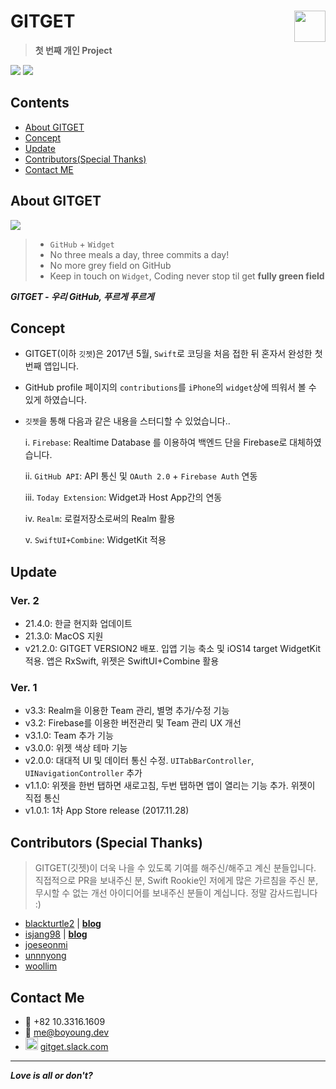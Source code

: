 # GITGET <img src = "https://github.com/fimuxd/GITGET/blob/develop/GITGET/Resource/Assets.xcassets/AppIcon.appiconset/mac_app_icon_1024.png?raw=true" width = 50 align = right>

> **첫 번째 개인 Project**

[<img src = "https://devimages-cdn.apple.com/app-store/marketing/guidelines/images/badge-download-on-the-app-store.svg">](https://itunes.apple.com/us/app/gitget/id1317170245?mt=8) [<img src = "https://devimages-cdn.apple.com/app-store/marketing/guidelines/images/badge-download-on-the-app-store-kr.svg">](https://itunes.apple.com/kr/app/gitget/id1317170245?mt=8)

## Contents
* [About GITGET](https://github.com/fimuxd/GITGET#about-gitget)
* [Concept](https://github.com/fimuxd/GITGET#concept)
* [Update](https://github.com/fimuxd/GITGET#update)
* [Contributors(Special Thanks)](https://github.com/fimuxd/GITGET#contributors-special-thanks)
* [Contact ME](https://github.com/fimuxd/GITGET#contact-me)

## About GITGET

<img src = "https://github.com/fimuxd/GITGET/blob/master/screenshots/devices.png?raw=true">

> - `GitHub` + `Widget`
> - No three meals a day, three commits a day!
> - No more grey field on GitHub
> - Keep in touch on `Widget`, Coding never stop til get **fully green field**

***GITGET - 우리 GitHub, 푸르게 푸르게***

## Concept

- GITGET(이하 `깃젯`)은 2017년 5월, `Swift`로 코딩을 처음 접한 뒤 혼자서 완성한 첫 번째 앱입니다.
- GitHub profile 페이지의 `contributions`를 `iPhone`의 `widget`상에 띄워서 볼 수 있게 하였습니다.
- `깃젯`을 통해 다음과 같은 내용을 스터디할 수 있었습니다..

    i. `Firebase`: Realtime Database 를 이용하여 백엔드 단을 Firebase로 대체하였습니다.
    
    ii. `GitHub API`: API 통신 및 `OAuth 2.0` +  `Firebase Auth` 연동
    
    iii. `Today Extension`: Widget과 Host App간의 연동
    
    iv. `Realm`: 로컬저장소로써의 Realm 활용
    
    v. `SwiftUI+Combine`: WidgetKit 적용 

## Update
### Ver. 2
- 21.4.0: 한글 현지화 업데이트
- 21.3.0: MacOS 지원
- v21.2.0: GITGET VERSION2 배포. 입앱 기능 축소 및 iOS14 target WidgetKit 적용. 앱은 RxSwift, 위젯은 SwiftUI+Combine 활용
### Ver. 1
- v3.3: Realm을 이용한 Team 관리, 별명 추가/수정 기능
- v3.2: Firebase를 이용한 버전관리 및 Team 관리 UX 개선
- v3.1.0: Team 추가 기능
- v3.0.0: 위젯 색상 테마 기능
- v2.0.0: 대대적 UI 및 데이터 통신 수정. `UITabBarController`, `UINavigationController` 추가
- v1.1.0: 위젯을 한번 탭하면 새로고침, 두번 탭하면 앱이 열리는 기능 추가. 위젯이 직접 통신
- v1.0.1: 1차 App Store release (2017.11.28)

## Contributors (Special Thanks) 
> GITGET(깃젯)이 더욱 나을 수 있도록 기여를 해주신/해주고 계신 분들입니다. 직접적으로 PR을 보내주신 분, Swift Rookie인 저에게 많은 가르침을 주신 분, 무시할 수 없는 개선 아이디어를 보내주신 분들이 계십니다. 정말 감사드립니다 :)

- [blackturtle2](https://github.com/blackturtle2) | [**blog**](http://blackturtle2.net)
- [isjang98](https://github.com/isjang98) | [**blog**](https://medium.com/@zida.papa)
- [joeseonmi](https://github.com/joeseonmi)
- [unnnyong](https://github.com/unnnyong)
- [woollim](https://github.com/woollim)

## Contact Me
- 📱 +82 10.3316.1609
- 📧 me@boyoung.dev
- <img src = "https://assets.brandfolder.com/osogig-6gybeo-1fxfn9/original/Slack%20App%20Icon.png" width = 20> [gitget.slack.com](https://gitget.slack.com/messages)

***
***Love is all or don't?***
